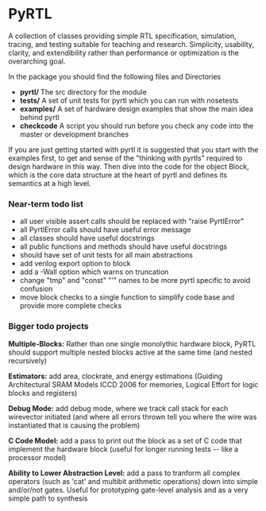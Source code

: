 PyRTL
=====

A collection of classes providing simple RTL specification, simulation, tracing, and testing suitable for teaching and research. 
Simplicity, usability, clarity, and extendibility rather than performance or optimization is the overarching goal.

In the package you should find the following files and Directories
* **pyrtl/**  The src directory for the module
* **tests/**    A set of unit tests for pyrtl which you can run with nosetests
* **examples/** A set of hardware design examples that show the main idea behind pyrtl
* **checkcode** A script you should run before you check any code into the master or development branches

If you are just getting started with pyrtl it is suggested that you start with the examples first,
to get and sense of the "thinking with pyrtls" required to design hardware in this way.  Then 
dive into the code for the object Block, which is the core data structure at the heart of 
pyrtl and defines its semantics at a high level.   

### Near-term todo list

* all user visible assert calls should be replaced with "raise PyrtlError"
* all PyrtlError calls should have useful error message
* all classes should have useful docstrings
* all public functions and methods should have useful docstrings
* should have set of unit tests for all main abstractions
* add verilog export option to block
* add a -Wall option which warns on truncation
* change "tmp" and "const" "'" names to be more pyrtl specific to avoid confusion
* move block checks to a single function to simplify code base and provide more complete checks

### Bigger todo projects

**Multiple-Blocks:**
Rather than one single monolythic hardware block, PyRTL should support
multiple nested blocks active at the same time (and nested recursively)

**Estimators:** 
add area, clockrate, and energy estimations
(Guiding Architectural SRAM Models ICCD 2006 for memories,
Logical Effort for logic blocks and registers)

**Debug Mode:**
add debug mode, where we track call stack for each wirevector initiated (and
where all errors thrown tell you where the wire was instantiated that is causing
the problem)

**C Code Model:**
add a pass to print out the block as a set of C code that implement the 
hardware block (useful for longer running tests -- like a processor model)

**Ability to Lower Abstraction Level:**
add a pass to tranform all complex operators (such as 'cat' and multibit
arithmetic operations) down into simple and/or/not gates.  Useful for prototyping
gate-level analysis and as a very simple path to synthesis
